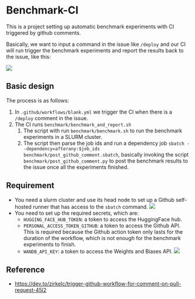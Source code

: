 # Benchmark-CI

This is a project setting up automatic benchmark experiments with CI triggered by github comments.
 
Basically, we want to input a command in the issue like `/deploy` and our CI will run trigger the benchmark experiments and report the results back to the issue, like this:

![](static/demo.png)


## Basic design

The process is as follows:

1. In `.github/workflows/blank.yml` we trigger the CI when there is a `/deploy` comment in the issue.
1. The CI runs `benchmark/benchmark_and_report.sh`
    1. The script with run `benchmark/benchmark.sh` to run the benchmark experiments in a SLURM cluster.
    1. The script then parse the job ids and run a dependency job `sbatch --dependency=afterany:$job_ids benchmark/post_github_comment.sbatch`, basically invoking the script `benchmark/post_github_comment.py` to post the benchmark results to the issue once all the experiments finished.


## Requirement

* You need a slurm cluster and use its head node to set up a Github self-hosted runner that has access to the `sbatch` command.
![](static/runner.png)
* You need to set up the required secrets, which are:
    * `HUGGING_FACE_HUB_TOKEN`: a token to access the HuggingFace hub.
    * `PERSONAL_ACCESS_TOKEN_GITHUB`: a token to access the Github API. This is required because the Github action token only lasts for the duration of the workflow, which is not enough for the benchmark experiments to finish.
    * `WANDB_API_KEY`: a token to access the Weights and Biases API.
![](static/secrets.png)


## Reference

* https://dev.to/zirkelc/trigger-github-workflow-for-comment-on-pull-request-45l2


